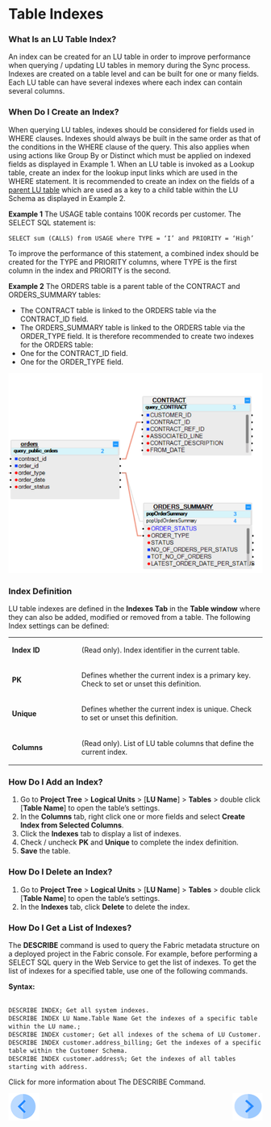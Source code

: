 # Table Indexes

### What Is an LU Table Index?  
An index can be created for an LU table in order to improve performance when querying / updating LU tables in memory during the Sync process. Indexes are created on a table level and can be built for one or many fields. Each LU table can have several indexes where each index can contain several columns.

### When Do I Create an Index?
When querying LU tables, indexes should be considered for fields used in WHERE clauses.
Indexes should always be built in the same order as that of the conditions in the WHERE clause of the query. This also applies when using actions like Group By or Distinct which must be applied on indexed fields as displayed in Example 1.
When an LU table is invoked as a Lookup table, create an index for the lookup input links which are used in the WHERE statement.
It is recommended to create an index on the fields of a [parent LU table](/articles/03_logical_units/12_LU_hierarchy_and_linking_table_population.md) which are used as a key to a child table within the LU Schema as displayed in Example 2.

**Example 1**
The USAGE table contains 100K records per customer. The SELECT SQL statement is:

<pre><code>SELECT sum (CALLS) from USAGE where TYPE = ‘I’ and PRIORITY = ‘High’
</code></pre>


To improve the performance of this statement, a combined index should be created for the TYPE and PRIORITY columns, where TYPE is the first column in the index and PRIORITY is the second.

**Example 2**
The ORDERS table is a parent table of the CONTRACT and ORDERS_SUMMARY tables: 
*	The CONTRACT table is linked to the ORDERS table via the CONTRACT_ID field.
*	The ORDERS_SUMMARY table is linked to the ORDERS table via the ORDER_TYPE field. 
It is therefore recommended to create two indexes for the ORDERS table:
*	One for the CONTRACT_ID field.
*	One for the ORDER_TYPE field.

![image](/articles/06_LU_tables/images/06_03_table_indexes1.png)

### Index Definition 
LU table indexes are defined in the **Indexes Tab** in the **Table window** where they can also be added, modified or removed from a table. The following Index settings can be defined:  

<table>
<tbody>
<tr>
<td width="200pxl">
<p><strong>Index ID</strong></p>
</td>
<td width="700pxl">
<p>(Read only). Index identifier in the current table. &nbsp;</p>
</td>
</tr>
<tr>
<td width="122">
<p><strong>PK</strong></p>
</td>
<td width="464">
<p>Defines whether the current index is a primary key. Check to set or unset this definition.</p>
</td>
</tr>
<tr>
<td width="122">
<p><strong>Unique</strong></p>
</td>
<td width="464">
<p>Defines whether the current index is unique. Check to set or unset this definition.</p>
</td>
</tr>
<tr>
<td width="122">
<p><strong>Columns</strong></p>
</td>
<td width="464">
<p>(Read only). List of LU table columns that define the current index. &nbsp;</p>
</td>
</tr>
</tbody>
</table>

### How Do I Add an Index? 
1.	Go to **Project Tree** > **Logical Units** > [**LU Name**] > **Tables** > double click [**Table Name**] to open the table’s settings. 
2.	In the **Columns** tab, right click one or more fields and select **Create Index from Selected Columns**. 
3.	Click the **Indexes** tab to display a list of indexes. 
4.	Check / uncheck **PK** and **Unique** to complete the index definition.
5.	**Save** the table. 

### How Do I Delete an Index?  
1.	Go to **Project Tree** > **Logical Units** > [**LU Name**] > **Tables** > double click [**Table Name**] to open the table’s settings. 
2.	In the **Indexes** tab, click **Delete** to delete the index.

### How Do I Get a List of Indexes? 
The **DESCRIBE** command is used to query the Fabric metadata structure on a deployed project in the Fabric console. For example, before performing a SELECT SQL query in the Web Service to get the list of indexes.
To get the list of indexes for a specified table, use one of the following commands.

**Syntax:**

<pre><code>
DESCRIBE INDEX; Get all system indexes.
DESCRIBE INDEX LU Name.Table Name Get the indexes of a specific table within the LU name.;
DESCRIBE INDEX customer; Get all indexes of the schema of LU Customer.
DESCRIBE INDEX customer.address_billing; Get the indexes of a specific table within the Customer Schema.
DESCRIBE INDEX customer.address%; Get the indexes of all tables starting with address.
</code></pre>

Click for more information about The DESCRIBE Command.


[![Previous](/articles/images/Previous.png)](/articles/06_LU_tables/02_create_an_LU_table.md)[<img align="right" width="60" height="54" src="/articles/images/Next.png">](/articles/06_LU_tables/04_table_properties.md)
